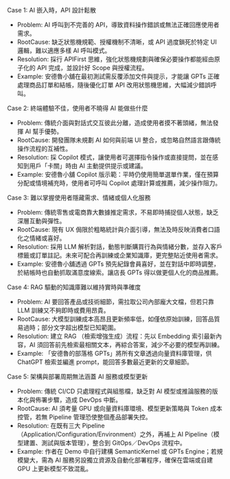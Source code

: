 Case 1: AI 嵌入時，API 設計鬆散  
- Problem: AI 呼叫到不完善的 API，導致資料操作錯誤或無法正確回應使用者需求。  
- RootCause: 缺乏狀態機規範、授權機制不清晰，或 API 過度鎖死於特定 UI 邏輯，難以適應多樣 AI 呼叫模式。  
- Resolution: 採行 APIFirst 思維，強化狀態機規劃與確保必要操作都能經由原子化的 API 完成，並設計好 Scope 與授權流程。  
- Example: 安德魯小舖在最初測試需反覆添加文件與提示，才能讓 GPTs 正確處理商品訂單和結帳，隨後優化訂單 API 改用狀態機思維，大幅減少錯誤呼叫。  

Case 2: 終端體驗不佳，使用者不曉得 AI 能做些什麼  
- Problem: 傳統介面與對話式交互彼此分離，造成使用者摸不著頭緒，無法發揮 AI 幫手優勢。  
- RootCause: 開發團隊未規劃 AI 如何與前端 UI 整合，或忽略自然語言跟傳統操作流程的互補性。  
- Resolution: 採 Copilot 模式，讓使用者可選擇指令操作或直接提問，並在感知到用戶「卡關」時由 AI 主動提供提示或建議。  
- Example: 安德魯小舖 Copilot 版示範：平時仍使用簡單選單作業，僅在預算分配或情境補充時，使用者可呼叫 Copilot 處理計算或推薦，減少操作阻力。  

Case 3: 難以掌握使用者隱藏需求、情緒或個人化服務  
- Problem: 傳統零售或電商靠大數據推定需求，不易即時捕捉個人狀態，缺乏深層互動與彈性。  
- RootCause: 現有 UX 侷限於粗略統計與介面引導，無法及時反映消費者口語化之情緒或喜好。  
- Resolution: 採用 LLM 解析對話，動態判斷購買行為與情緒分數，並存入客戶標籤或訂單註記。未來可配合再訓練或企業知識庫，更完整貼近使用者需求。  
- Example: 安德魯小舖透過 GPTs 預先紀錄會員喜好，並在對話中即時調整，於結帳時也自動抓取滿意度線索。讓店長 GPTs 得以做更個人化的商品推薦。  

Case 4: RAG 驅動的知識庫難以維持實時與準確度  
- Problem: AI 要回答產品或技術細節，需拉取公司內部龐大文檔，但若只靠 LLM 訓練又不夠即時或費用昂貴。  
- RootCause: 大模型訓練成本高昂且更新頻率低，如僅依原始訓練，回答品質易過時；部分文字超出模型已知範圍。  
- Resolution: 建立 RAG （檢索增強生成）流程：先以 Embedding 索引最新內容，AI 須回答前先檢索最相關文本，再綜合答案，減少不必要的模型再訓練。  
- Example: 「安德魯的部落格 GPTs」將所有文章透過向量資料庫管理，供 ChatGPT 檢索並編進 prompt，能回答多數最近更新的文章細節。  

Case 5: 架構與部署周期無法涵蓋 AI 服務或模型更新  
- Problem: 傳統 CI/CD 只處理程式與組態檔，缺乏對 AI 模型或推論服務的版本化與佈署步驟，造成 DevOps 中斷。  
- RootCause: AI 須考量 GPU 或向量資料庫環境、模型更新策略與 Token 成本控管，若無 Pipeline 管理恐使整個產品部署失控。  
- Resolution: 在既有三大 Pipeline（Application/Configuration/Environment）之外，再補上 AI Pipeline（模型建置、測試與版本管理），整合到 GitOps／DevOps 流程中。  
- Example: 作者在 Demo 中自行建構 SemanticKernel 或 GPTs Engine；若規模變大，需為 AI 服務另設獨立資源及自動化部署程序，確保在雲端或自建 GPU 上更新模型不致混亂。